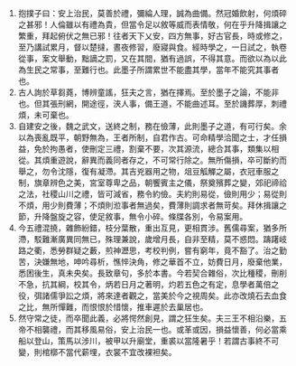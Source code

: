 1. 抱撲子曰：安上治民，莫善於禮，彌綸人理，誠為曲備。然冠婚飲射，何煩碎之甚邪！人倫雖以有禮為貴，但當令足以敘等威而表情敬，何在乎升降揖讓之繁重，拜起俯伏之無已邪！往者天下乂安，四方無事，好古官長，時或修之，至乃講試累月，督以楚撻，晝夜修習，廢寢與食。經時學之，一日試之，執卷從事，案文舉動，黜謫之罰，又在其間，猶有過誤，不得其意。而欲以為以此為生民之常事，至難行也。此墨子所謂累世不能盡其學，當年不能究其事者也。
2. 古人詢於草芻蕘，博辨童謠，狂夫之言，猶在擇焉。至於墨子之論，不能非也。但其張刑網，開途徑，浹人事，備王道，不能曲述耳。至於譏葬厚，刺禮煩，未可棄也。
3. 自建安之後，魏之武文，送終之制，務在儉薄，此則墨子之道，有可行矣。余以為喪亂既平，朝野無為，王者所制，自君作古。可命精學洽聞之士，才任損益，免於拘愚者，使刪定三禮，割棄不要，次其源流，總合其事，類集以相從。其煩重遊說，辭異而義同者存之，不可常行除之。無所傷損，卒可斷約而舉之，勿令沈隱，復有凝滯。其吉兇器用之物，俎豆觚觶之屬，衣冠車服之制，旗章辨色之美，宮室尊卑之品，朝饗賓主之儀，祭奠殯葬之變，郊祀禘祫之法，社稷山川之禮，皆可減省，務令約儉。夫約則易從，儉則用少；易從則不煩，用少則費薄；不煩則涖事者無過矣，費薄則調求者無苛矣。拜休揖讓之節，升降盤旋之容，使足敘事，無令小碎。條牒各別，令易案用。
4. 今五禮混撓，雜飾紛錯，枝分葉散，重出互見，更相貫涉。舊儒尋案，猶多所滯，駁難漸廣異同無已，殊理兼說，歲增月長，自非至精，莫不惑悶。躊躇岐路之衢，悉勞群疑之藪，煎神瀝思，考校判例，嘗有窮年，竟不豁了。治之勤苦，決嫌無地，呻吟尋析，憔悴決角，修之華首不立，妨費日月，廢棄他業，悉困後生，真未央矣。長致章句，多於本書。今若契合雜俗，次比種稷，刪削不急，抗其綱，校其令，炳若日月之著明，灼若五色之有定，息學者萬倍之役，弭諸儒爭訟之煩，將來達者觀之，當美於今之視周矣。此亦改燒石去血食之比，無所憚難，而恨恨於惜懷，推車遲於去巢居也。
5. 然守常之徒，而卒聞此義，必將愕然創見，謂之狂生矣。夫三王不相沿樂，五帝不相襲禮，而其移風易俗，安上治民一也。或革或因，損益懷善，何必當乘船以登山，策馬以涉川，被甲以升廟堂，重裘以當隆暑乎！若謂古事終不可變，則棺槨不當代薪埋，衣裳不宜改裸袒矣。